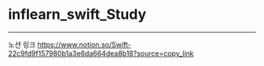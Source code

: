 # inflearn_swift_Study
---

노션 링크
https://www.notion.so/Swift-22c9fd9f157980b1a3e6da664dea8b18?source=copy_link
